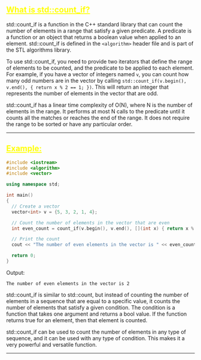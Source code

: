 ## <font color="yellow"><u>What is std::count_if?</u></font>

std::count_if is a function in the C++ standard library that can count the number of elements in a range that satisfy a given predicate. A predicate is a function or an object that returns a boolean value when applied to an element. std::count_if is defined in the `<algorithm>` header file and is part of the STL algorithms library.

To use std::count_if, you need to provide two iterators that define the range of elements to be counted, and the predicate to be applied to each element. For example, if you have a vector of integers named `v`, you can count how many odd numbers are in the vector by calling `std::count_if(v.begin(), v.end(), { return x % 2 == 1; })`. This will return an integer that represents the number of elements in the vector that are odd.

std::count_if has a linear time complexity of O(N), where N is the number of elements in the range. It performs at most N calls to the predicate until it counts all the matches or reaches the end of the range. It does not require the range to be sorted or have any particular order.

---
## <font color="yellow"><u>Example:</u></font>


```c++
#include <iostream>
#include <algorithm>
#include <vector>

using namespace std;

int main() 
{
  // Create a vector
  vector<int> v = {5, 3, 2, 1, 4};

  // Count the number of elements in the vector that are even
  int even_count = count_if(v.begin(), v.end(), [](int x) { return x % 2 == 0; });

  // Print the count
  cout << "The number of even elements in the vector is " << even_count << endl;

  return 0;
}

```

Output:

```
The number of even elements in the vector is 2
```

std::count_if is similar to std::count, but instead of counting the number of elements in a sequence that are equal to a specific value, it counts the number of elements that satisfy a given condition. The condition is a function that takes one argument and returns a bool value. If the function returns true for an element, then that element is counted.

std::count_if can be used to count the number of elements in any type of sequence, and it can be used with any type of condition. This makes it a very powerful and versatile function.

---
